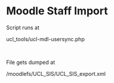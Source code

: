 # Moodle Staff Import

Script runs at

ucl\_tools/ucl-mdl-usersync.php

 

File gets dumped at

/moodlefs/UCL\_SIS/UCL\_SIS\_export.xml

 

 

 

 

 
